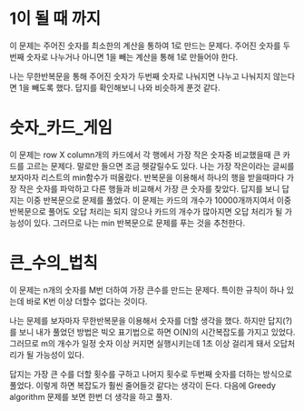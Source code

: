 # 1이 될 때 까지
이 문제는 주어진 숫자를 최소한의 계산을 통하여 1로 만드는 문제다.
주어진 숫자를 두번째 숫자로 나누거나 아니면 1을 빼는 계산을 통해 1로 만들어야 한다.

나는 무한반복문을 통해 주어진 숫자가 두번째 숫자로 나눠지면 나누고 나눠지지 않는다면 1을 빼도록 했다.
답지를 확인해보니 나와 비슷하게 푼것 같다.


# 숫자_카드_게임
이 문제는 row X column개의 카드에서 각 행에서 가장 작은 숫자중 비교했을때 큰 카드를 고르는 문제다.
말로만 들으면 조금 헷갈릴수도 있다. 
나는 가장 작은이라는 글씨를 보자마자 리스트의 min함수가 떠올랐다.
반복문을 이용해서 하나의 행을 받을때마다 가장 작은 숫자를 파악하고 
다른 행들과 비교해서 가장 큰 숫자를 찾았다.
답지를 보니 답지는 이중 반복문으로 문제를 풀었다. 이 문제는 카드의 개수가 10000개까지여서 이중 반복문으로 풀어도 오답 처리는 되지 않으나
카드의 개수가 많아지면 오답 처리가 될 가능성이 있다. 그러므로 나는 min 반복문으로 문제를 푸는 것을 추천한다.


# 큰_수의_법칙
이 문제는 n개의 숫자를 M번 더하여 가장 큰수를 만드는 문제다.
특이한 규칙이 하나 있는데 바로 K번 이상 더할수 없다는 것이다.

나는 문제를 보자마자 무한반복문을 이용해서 숫자를 더할 생각을 했다.
하지만 답지(?)를 보니 내가 풀었던 방법은 빅오 표기법으로 하면 O(N)의 시간복잡도를 가지고 있었다.
그러므로 m의 개수가 일정 숫자 이상 커지면 실행시키는데 1초 이상 걸리게 돼서 오답처리가 될 가능성이 있다.

답지는 가장 큰 수를 더할 횟수를 구하고 나머지 횟수로 두번째 숫자를 더하는 방식으로 풀었다.
이렇게 하면 복잡도가 훨씬 줄어들것 같다는 생각이 든다.
다음에 Greedy algorithm 문제를 보면 한번 더 생각을 하고 풀자.